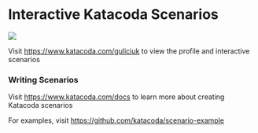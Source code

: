 # Interactive Katacoda Scenarios

[![](http://shields.katacoda.com/katacoda/guliciuk/count.svg)](https://www.katacoda.com/guliciuk "Get your profile on Katacoda.com")

Visit https://www.katacoda.com/guliciuk to view the profile and interactive scenarios

### Writing Scenarios
Visit https://www.katacoda.com/docs to learn more about creating Katacoda scenarios

For examples, visit https://github.com/katacoda/scenario-example
